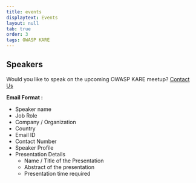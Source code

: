 ```yaml
---
title: events
displaytext: Events
layout: null
tab: true
order: 3
tags: OWASP KARE
---
```


## Speakers

Would you like to speak on the upcoming OWASP KARE meetup? [Contact Us](mailto:nipun.negi@owasp.org)

**Email Format :**

- Speaker name
- Job Role
- Company / Organization
- Country
- Email ID
- Contact Number
- Speaker Profile
- Presentation Details
    - Name / Title of the Presentation
    - Abstract of the presentation
    - Presentation time required

